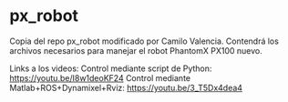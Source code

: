 # px_robot
Copia del repo px_robot modificado por Camilo Valencia.
Contendrá los archivos necesarios para manejar el robot PhantomX PX100 nuevo.

Links a los videos:
Control mediante script de Python: https://youtu.be/I8w1deoKF24
Control mediante Matlab+ROS+Dynamixel+Rviz: https://youtu.be/3_T5Dx4dea4

